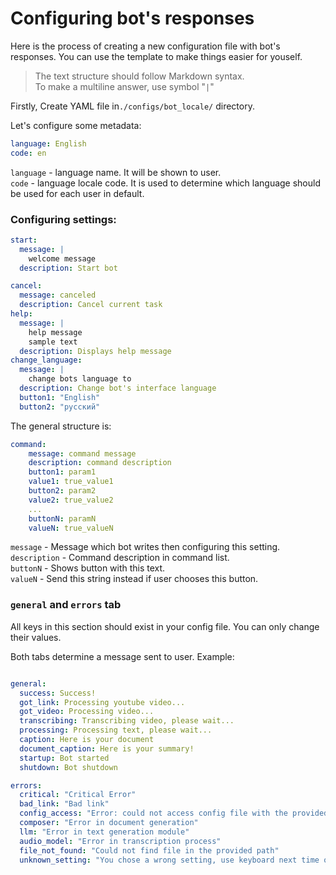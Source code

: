 # Configuring bot's responses

Here is the process of creating a new configuration file with bot's responses. You can use the template to make things easier for youself.
> The text structure should follow Markdown syntax.  
> To make a multiline answer, use symbol "`|`"

Firstly, Create YAML file in`./configs/bot_locale/` directory.

Let's configure some metadata:
```yaml
language: English
code: en
```
`language` - language name. It will be shown to user.   
`code` - language locale code. It is used to determine which language should be used for each user in default.  

### Configuring settings:

```yaml
start: 
  message: |
    welcome message
  description: Start bot

cancel:
  message: canceled
  description: Cancel current task
help:
  message: |
    help message
    sample text
  description: Displays help message
change_language: 
  message: |
    change bots language to
  description: Change bot's interface language
  button1: "English"
  button2: "русский"

```

The general structure is:  

```yaml
command:
	message: command message
	description: command description
	button1: param1
	value1: true_value1
 	button2: param2
	value2: true_value2
 	...
 	buttonN: paramN
	valueN: true_valueN
```  
`message` - Message which bot writes then configuring this setting.    
`description` - Command description in command list.  
`buttonN` - Shows button with this text.  
`valueN` - Send this string instead if user chooses this button.  

### `general` and `errors` tab
All keys in this section should exist in your config file. You can only change their values.  

Both tabs determine a message sent to user.
Example:  

```yaml

general:
  success: Success!
  got_link: Processing youtube video...
  got_video: Processing video...
  transcribing: Transcribing video, please wait...
  processing: Processing text, please wait...
  caption: Here is your document
  document_caption: Here is your summary!
  startup: Bot started
  shutdown: Bot shutdown

errors:
  critical: "Critical Error"
  bad_link: "Bad link"
  config_access: "Error: could not access config file with the provided keyword"
  composer: "Error in document generation"
  llm: "Error in text generation module"
  audio_model: "Error in transcription process"
  file_not_found: "Could not find file in the provided path"
  unknown_setting: "You chose a wrong setting, use keyboard next time or check configs"

```  
